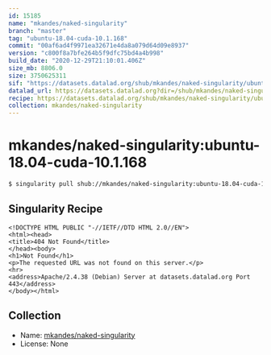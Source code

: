 ```yaml
---
id: 15185
name: "mkandes/naked-singularity"
branch: "master"
tag: "ubuntu-18.04-cuda-10.1.168"
commit: "00af6ad4f9971ea32671e4da8a079d64d09e8937"
version: "c800f8a7bfe264b5f9dfc75bd4a4b998"
build_date: "2020-12-29T21:10:01.406Z"
size_mb: 8806.0
size: 3750625311
sif: "https://datasets.datalad.org/shub/mkandes/naked-singularity/ubuntu-18.04-cuda-10.1.168/2020-12-29-00af6ad4-c800f8a7/c800f8a7bfe264b5f9dfc75bd4a4b998.sif"
datalad_url: https://datasets.datalad.org?dir=/shub/mkandes/naked-singularity/ubuntu-18.04-cuda-10.1.168/2020-12-29-00af6ad4-c800f8a7/
recipe: https://datasets.datalad.org/shub/mkandes/naked-singularity/ubuntu-18.04-cuda-10.1.168/2020-12-29-00af6ad4-c800f8a7/Singularity
collection: mkandes/naked-singularity
---
```


# mkandes/naked-singularity:ubuntu-18.04-cuda-10.1.168

```bash
$ singularity pull shub://mkandes/naked-singularity:ubuntu-18.04-cuda-10.1.168
```

## Singularity Recipe

```singularity
<!DOCTYPE HTML PUBLIC "-//IETF//DTD HTML 2.0//EN">
<html><head>
<title>404 Not Found</title>
</head><body>
<h1>Not Found</h1>
<p>The requested URL was not found on this server.</p>
<hr>
<address>Apache/2.4.38 (Debian) Server at datasets.datalad.org Port 443</address>
</body></html>
```

## Collection

 - Name: [mkandes/naked-singularity](https://github.com/mkandes/naked-singularity)
 - License: None

